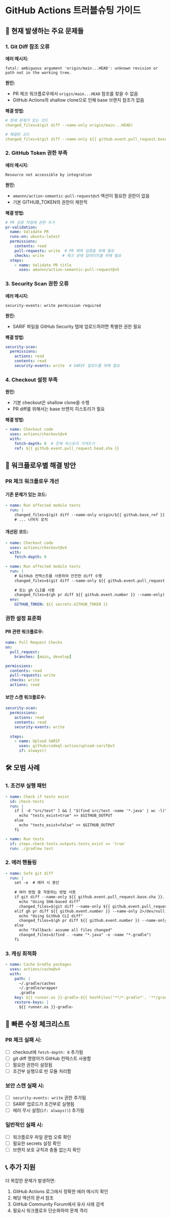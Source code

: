# GitHub Actions 트러블슈팅 가이드

## 🚨 현재 발생하는 주요 문제들

### 1. Git Diff 참조 오류
**에러 메시지:**
```
fatal: ambiguous argument 'origin/main...HEAD': unknown revision or path not in the working tree.
```

**원인:**
- PR 체크 워크플로우에서 `origin/main...HEAD` 참조를 찾을 수 없음
- GitHub Actions의 shallow clone으로 인해 base 브랜치 참조가 없음

**해결 방법:**
```yaml
# 현재 문제가 있는 코드
changed_files=$(git diff --name-only origin/main...HEAD)

# 해결된 코드 
changed_files=$(git diff --name-only ${{ github.event.pull_request.base.sha }}...${{ github.event.pull_request.head.sha }})
```

### 2. GitHub Token 권한 부족
**에러 메시지:**
```
Resource not accessible by integration
```

**원인:**
- `amannn/action-semantic-pull-request@v5` 액션이 필요한 권한이 없음
- 기본 GITHUB_TOKEN의 권한이 제한적

**해결 방법:**
```yaml
# PR 검증 작업에 권한 추가
pr-validation:
  name: Validate PR
  runs-on: ubuntu-latest
  permissions:
    contents: read
    pull-requests: write  # PR 제목 검증을 위해 필요 
    checks: write        # 체크 상태 업데이트를 위해 필요
  steps:
    - name: Validate PR title
      uses: amannn/action-semantic-pull-request@v5
```

### 3. Security Scan 권한 오류
**에러 메시지:**
```
security-events: write permission required
```

**원인:**
- SARIF 파일을 GitHub Security 탭에 업로드하려면 특별한 권한 필요

**해결 방법:**
```yaml
security-scan:
  permissions:
    actions: read
    contents: read
    security-events: write  # SARIF 업로드를 위해 필요
```

### 4. Checkout 설정 부족
**원인:**
- 기본 checkout은 shallow clone을 수행
- PR diff를 위해서는 base 브랜치 히스토리가 필요

**해결 방법:**
```yaml
- name: Checkout code
  uses: actions/checkout@v4
  with:
    fetch-depth: 0  # 전체 히스토리 가져오기
    ref: ${{ github.event.pull_request.head.sha }}
```

## 🔧 워크플로우별 해결 방안

### PR 체크 워크플로우 개선

#### 기존 문제가 있는 코드:
```yaml
- name: Run affected module tests
  run: |
    changed_files=$(git diff --name-only origin/${{ github.base_ref }}...HEAD)
    # ... 나머지 로직
```

#### 개선된 코드:
```yaml
- name: Checkout code
  uses: actions/checkout@v4
  with:
    fetch-depth: 0
    
- name: Run affected module tests  
  run: |
    # GitHub 컨텍스트를 사용하여 안전한 diff 수행
    changed_files=$(git diff --name-only ${{ github.event.pull_request.base.sha }}...${{ github.sha }})
    
    # 또는 gh CLI를 사용
    changed_files=$(gh pr diff ${{ github.event.number }} --name-only)
  env:
    GITHUB_TOKEN: ${{ secrets.GITHUB_TOKEN }}
```

### 권한 설정 표준화

#### PR 관련 워크플로우:
```yaml
name: Pull Request Checks
on:
  pull_request:
    branches: [main, develop]

permissions:
  contents: read
  pull-requests: write
  checks: write
  actions: read
```

#### 보안 스캔 워크플로우:
```yaml
security-scan:
  permissions:
    actions: read
    contents: read
    security-events: write
    
  steps:
    - name: Upload SARIF
      uses: github/codeql-action/upload-sarif@v3
      if: always()
```

## 🛠️ 모범 사례

### 1. 조건부 실행 패턴
```yaml
- name: Check if tests exist
  id: check-tests
  run: |
    if [ -d "src/test" ] && [ "$(find src/test -name '*.java' | wc -l)" -gt 0 ]; then
      echo "tests_exist=true" >> $GITHUB_OUTPUT
    else
      echo "tests_exist=false" >> $GITHUB_OUTPUT
    fi

- name: Run tests
  if: steps.check-tests.outputs.tests_exist == 'true'
  run: ./gradlew test
```

### 2. 에러 핸들링
```yaml
- name: Safe git diff
  run: |
    set -e  # 에러 시 중단
    
    # 여러 방법 중 작동하는 방법 사용
    if git diff --name-only ${{ github.event.pull_request.base.sha }}...${{ github.sha }} 2>/dev/null; then
      echo "Using SHA-based diff"
      changed_files=$(git diff --name-only ${{ github.event.pull_request.base.sha }}...${{ github.sha }})
    elif gh pr diff ${{ github.event.number }} --name-only 2>/dev/null; then
      echo "Using GitHub CLI diff"  
      changed_files=$(gh pr diff ${{ github.event.number }} --name-only)
    else
      echo "Fallback: assume all files changed"
      changed_files=$(find . -name "*.java" -o -name "*.gradle")
    fi
```

### 3. 캐싱 최적화
```yaml
- name: Cache Gradle packages
  uses: actions/cache@v4
  with:
    path: |
      ~/.gradle/caches
      ~/.gradle/wrapper
      .gradle
    key: ${{ runner.os }}-gradle-${{ hashFiles('**/*.gradle*', '**/gradle-wrapper.properties') }}
    restore-keys: |
      ${{ runner.os }}-gradle-
```

## 🚀 빠른 수정 체크리스트

### PR 체크 실패 시:
- [ ] checkout에 `fetch-depth: 0` 추가됨
- [ ] git diff 명령어가 GitHub 컨텍스트 사용함
- [ ] 필요한 권한이 설정됨
- [ ] 조건부 실행으로 빈 모듈 처리함

### 보안 스캔 실패 시:
- [ ] `security-events: write` 권한 추가됨
- [ ] SARIF 업로드가 조건부로 실행됨
- [ ] 에러 무시 설정(`if: always()`) 추가됨

### 일반적인 실패 시:
- [ ] 워크플로우 파일 문법 오류 확인
- [ ] 필요한 secrets 설정 확인  
- [ ] 브랜치 보호 규칙과 충돌 없는지 확인

## 📞 추가 지원

더 복잡한 문제가 발생하면:
1. GitHub Actions 로그에서 정확한 에러 메시지 확인
2. 해당 액션의 문서 참조
3. GitHub Community Forum에서 유사 사례 검색
4. 필요시 워크플로우 단순화하여 문제 격리